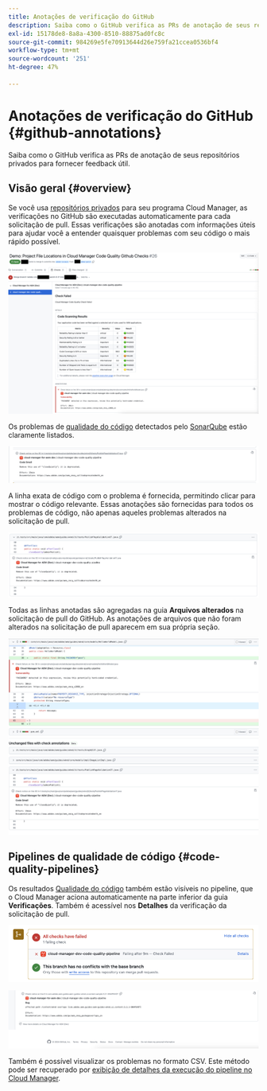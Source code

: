 ```yaml
---
title: Anotações de verificação do GitHub
description: Saiba como o GitHub verifica as PRs de anotação de seus repositórios privados para fornecer feedback útil.
exl-id: 15178de8-8a8a-4300-8510-88875ad0fc8c
source-git-commit: 984269e5fe70913644d26e759fa21ccea0536bf4
workflow-type: tm+mt
source-wordcount: '251'
ht-degree: 47%

---
```



# Anotações de verificação do GitHub {#github-annotations}

Saiba como o GitHub verifica as PRs de anotação de seus repositórios privados para fornecer feedback útil.

## Visão geral {#overview}

Se você usa [repositórios privados](private-repositories.md) para seu programa Cloud Manager, as verificações no GitHub são executadas automaticamente para cada solicitação de pull. Essas verificações são anotadas com informações úteis para ajudar você a entender quaisquer problemas com seu código o mais rápido possível.

![Exemplo de anotações de verificação do GitHub](assets/github-check-annotations.png)

Os problemas de [qualidade do código](/help/using/code-quality-testing.md) detectados pelo [SonarQube](/help/using/custom-code-quality-rules.md) estão claramente listados.

![Exemplo de anotação de problema de código](assets/github-check-annotations-example.png)

A linha exata de código com o problema é fornecida, permitindo clicar para mostrar o código relevante. Essas anotações são fornecidas para todos os problemas de código, não apenas aqueles problemas alterados na solicitação de pull.

![Exemplo de anotação de problema de código](assets/github-check-annotations-example-code.png)

Todas as linhas anotadas são agregadas na guia **Arquivos alterados** na solicitação de pull do GitHub. As anotações de arquivos que não foram alterados na solicitação de pull aparecem em sua própria seção.

![Exemplo de anotações na guia de arquivos alterados](assets/github-check-annotations-files-changed.png)

## Pipelines de qualidade de código {#code-quality-pipelines}

Os resultados [Qualidade do código](/help/using/code-quality-testing.md) também estão visíveis no pipeline, que o Cloud Manager aciona automaticamente na parte inferior da guia **Verificações**. Também é acessível nos **Detalhes** da verificação da solicitação de pull.

![Exemplo de anotações](assets/github-check-annotations-code-quality.png)

![Exemplo de anotações](assets/github-check-annotations-code-quality-2.png)

Também é possível visualizar os problemas no formato CSV. Este método pode ser recuperado por [exibição de detalhes da execução do pipeline no Cloud Manager](/help/using/managing-pipelines.md).

